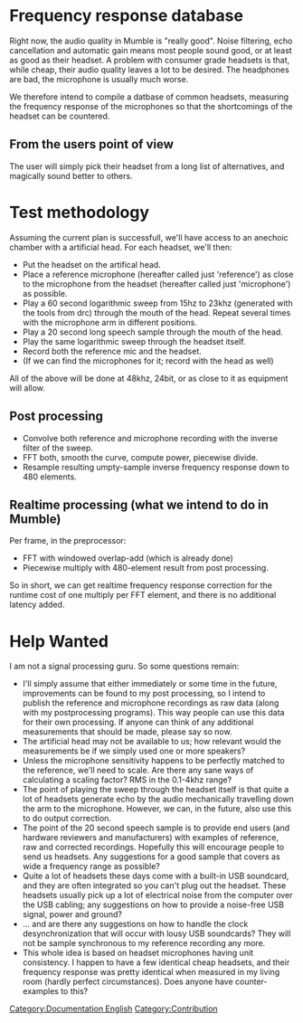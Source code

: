 # Frequency response database

Right now, the audio quality in Mumble is "really good". Noise
filtering, echo cancellation and automatic gain means most people sound
good, or at least as good as their headset. A problem with consumer
grade headsets is that, while cheap, their audio quality leaves a lot to
be desired. The headphones are bad, the microphone is usually much
worse.

We therefore intend to compile a datbase of common headsets, measuring
the frequency response of the microphones so that the shortcomings of
the headset can be countered.

## From the users point of view

The user will simply pick their headset from a long list of
alternatives, and magically sound better to others.

# Test methodology

Assuming the current plan is successfull, we'll have access to an
anechoic chamber with a artificial head. For each headset, we'll then:

  - Put the headset on the artifical head.
  - Place a reference microphone (hereafter called just 'reference') as
    close to the microphone from the headset (hereafter called just
    'microphone') as possible.
  - Play a 60 second logarithmic sweep from 15hz to 23khz (generated
    with the tools from drc) through the mouth of the head. Repeat
    several times with the microphone arm in different positions.
  - Play a 20 second long speech sample through the mouth of the head.
  - Play the same logarithmic sweep through the headset itself.
  - Record both the reference mic and the headset.
  - (If we can find the microphones for it; record with the head as
    well)

All of the above will be done at 48khz, 24bit, or as close to it as
equipment will allow.

## Post processing

  - Convolve both reference and microphone recording with the inverse
    filter of the sweep.
  - FFT both, smooth the curve, compute power, piecewise divide.
  - Resample resulting umpty-sample inverse frequency response down to
    480 elements.

## Realtime processing (what we intend to do in Mumble)

Per frame, in the preprocessor:

  - FFT with windowed overlap-add (which is already done)
  - Piecewise multiply with 480-element result from post processing.

So in short, we can get realtime frequency response correction for the
runtime cost of one multiply per FFT element, and there is no additional
latency added.

# Help Wanted

I am not a signal processing guru. So some questions remain:

  - I'll simply assume that either immediately or some time in the
    future, improvements can be found to my post processing, so I intend
    to publish the reference and microphone recordings as raw data
    (along with my postprocessing programs). This way people can use
    this data for their own processing. If anyone can think of any
    additional measurements that should be made, please say so now.
  - The artificial head may not be available to us; how relevant would
    the measurements be if we simply used one or more speakers?
  - Unless the microphone sensitivity happens to be perfectly matched to
    the reference, we'll need to scale. Are there any sane ways of
    calculating a scaling factor? RMS in the 0.1-4khz range?
  - The point of playing the sweep through the headset itself is that
    quite a lot of headsets generate echo by the audio mechanically
    travelling down the arm to the microphone. However, we can, in the
    future, also use this to do output correction.
  - The point of the 20 second speech sample is to provide end users
    (and hardware reviewers and manufacturers) with examples of
    reference, raw and corrected recordings. Hopefully this will
    encourage people to send us headsets. Any suggestions for a good
    sample that covers as wide a frequency range as possible?
  - Quite a lot of headsets these days come with a built-in USB
    soundcard, and they are often integrated so you can't plug out the
    headset. These headsets usually pick up a lot of electrical noise
    from the computer over the USB cabling; any suggestions on how to
    provide a noise-free USB signal, power and ground?
  - ... and are there any suggestions on how to handle the clock
    desynchronization that will occur with lousy USB soundcards? They
    will not be sample synchronous to my reference recording any more.
  - This whole idea is based on headset microphones having unit
    consistency. I happen to have a few identical cheap headsets, and
    their frequency response was pretty identical when measured in my
    living room (hardly perfect circumstances). Does anyone have
    counter-examples to this?

[Category:Documentation
English](Category:Documentation_English "wikilink")
[Category:Contribution](Category:Contribution "wikilink")